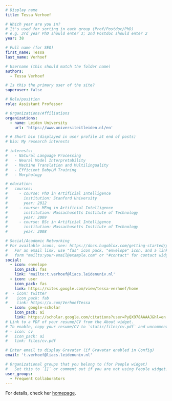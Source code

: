 ```yaml
---
# Display name
title: Tessa Verhoef

# Which year are you in?
# It's used for sorting in each group (Prof/Postdoc/PhD)
# e.g. 3rd year PhD should enter 3; 2nd Postdoc should enter 2
year: 38

# Full name (for SEO)
first_name: Tessa
last_name: Verhoef

# Username (this should match the folder name)
authors:
  - Tessa Verhoef

# Is this the primary user of the site?
superuser: false

# Role/position
role: Assistant Professor

# Organizations/Affiliations
organizations:
  - name: Leiden University
    url: 'https://www.universiteitleiden.nl/en'

# # Short bio (displayed in user profile at end of posts)
# bio: My research interests 

# interests:
#   - Natural Language Processing
#   - Neural Model Interpretability
#   - Machine Translation and Multilinguality
#   - Efficient BabyLM Training
#   - Morphology

# education:
#   courses:
#     - course: PhD in Artificial Intelligence
#       institution: Stanford University
#       year: 2012
#     - course: MEng in Artificial Intelligence
#       institution: Massachusetts Institute of Technology
#       year: 2009
#     - course: BSc in Artificial Intelligence
#       institution: Massachusetts Institute of Technology
#       year: 2008

# Social/Academic Networking
# For available icons, see: https://docs.hugoblox.com/getting-started/page-builder/#icons
#   For an email link, use "fas" icon pack, "envelope" icon, and a link in the
#   form "mailto:your-email@example.com" or "#contact" for contact widget.
social:
  - icon: envelope
    icon_pack: fas
    link: 'mailto:t.verhoef@liacs.leidenuniv.nl'
  - icon: user
    icon_pack: fas
    link: https://sites.google.com/view/tessa-verhoef/home
#  - icon: twitter
#    icon_pack: fab
#    link: https://x.com/VerhoefTessa
  - icon: google-scholar
    icon_pack: ai
    link: https://scholar.google.com/citations?user=PyQX978AAAAJ&hl=en
# Link to a PDF of your resume/CV from the About widget.
# To enable, copy your resume/CV to `static/files/cv.pdf` and uncomment the lines below.
# - icon: cv
#   icon_pack: ai
#   link: files/cv.pdf

# Enter email to display Gravatar (if Gravatar enabled in Config)
email: 't.verhoef@liacs.leidenuniv.nl'

# Organizational groups that you belong to (for People widget)
#   Set this to `[]` or comment out if you are not using People widget.
user_groups:
  - Frequent Collaborators
---
```


<!-- Tessa is an Assistant Professor at the [Leiden Institute of Advanced Computer Science](https://liacs.leidenuniv.nl/) (LIACS) where she leads the [Emergent Communication Group](https://sites.google.com/view/tessa-verhoef/group), co-founded the [Creative Intelligence Lab](https://cil.universiteitleiden.nl/) and conducts research at the intersection of language, cognition, cultural evolution and computation.  -->


For details, check her [homepage](https://yevgen.web.rug.nl/index.html).
